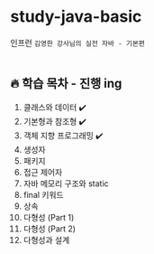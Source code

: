 # study-java-basic
인프런 `김영한 강사님의 실전 자바 - 기본편`
<br><br>

## 🔥 학습 목차 - 진행 ing
1. 클래스와 데이터 ✔️
2. 기본형과 참조형 ✔️
3. 객체 지향 프로그래밍 ✔️
4. 생성자
5. 패키지
6. 접근 제어자
7. 자바 메모리 구조와 static
8. final 키워드
9. 상속
10. 다형성 (Part 1)
11. 다형성 (Part 2)
12. 다형성과 설계
